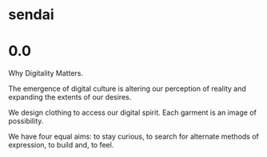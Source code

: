 # sendai

# 0.0

Why Digitality Matters.

The emergence of digital culture is altering our perception of reality and expanding the extents of our desires.

We design clothing to access our digital spirit. Each garment is an image of possibility.

We have four equal aims: to stay curious, to search for alternate methods of expression, to build and, to feel.